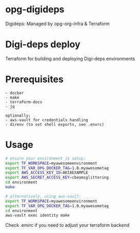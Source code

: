 # opg-digideps
Digideps: Managed by opg-org-infra &amp; Terraform

# Digi-deps deploy
Terraform for building and deploying Digi-deps environments

# Prerequisites
    - docker
    - make
    - terraform-docs
    - jq
    
    optionally;
    - aws-vault for credentials handling
    - direnv (to set shell exports, see .envrc)
    
# Usage
```bash
# ensure your environment is setup:
export TF_WORKSPACE=myawesomeenvironment
export TF_VAR_OPG_DOCKER_TAG=1.0.myawesometag
export AWS_ACCESS_KEY_ID=AKIAEXAMPLE 
export AWS_SECRET_ACCESS_KEY=cbeamsglittering
cd environment
make

# alternatively, using aws-vault:
export TF_WORKSPACE=myawesomeenvironment
export TF_VAR_OPG_DOCKER_TAG=1.0.myawesometag
cd environment
aws-vault exec identity make
```

Check .envrc if you need to adjust your terraform backend

